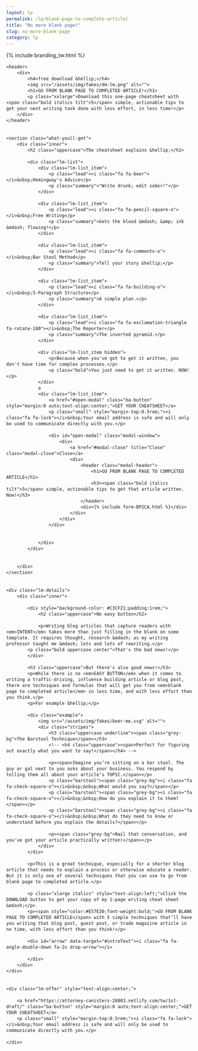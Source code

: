 ```yaml
---
layout: lp
permalink: /lp/blank-page-to-complete-article/
title: "No more blank page!"
slug: no-more-blank-page
category: lp
---
```


{% include branding_tw.html %}

<section class="primary">
	
	<header>
		<div>
			<h4>free download &hellip;</h4>
			<img src="/assets/img/fakes/dm-lm.png" alt="">
			<h1>GO FROM BLANK PAGE TO COMPLETED ARTICLE!</h1>
			<p class="xxlarge">Download this one-page cheatsheet with <span class="bold italics tilt">5</span> simple, actionable tips to get your next writing task done with less effort, in less time!</p>
		</div>
	</header>


	<section class="what-youll-get">
		<div class="inner">
			<h2 class="uppercase">The cheatsheet explains &hellip;</h2>

			<div class="lm-list">
				<div class="lm-list_item">
					<p class="lead"><i class="fa fa-beer"></i>&nbsp;Hemingway's Advice</p>
					<p class="summary">"Write drunk; edit sober!"</p>
				</div>

				<div class="lm-list_item">
					<p class="lead"><i class="fa fa-pencil-square-o"></i>&nbsp;Free Writing</p>
					<p class="summary">Gets the blood &mdash; &amp; ink &mdash; flowing!</p>
				</div>

				<div class="lm-list_item">
					<p class="lead"><i class="fa fa-comments-o"></i>&nbsp;Bar Stool Method</p>
					<p class="summary">Tell your story &hellip;</p>
				</div>

				<div class="lm-list_item">
					<p class="lead"><i class="fa fa-building-o"></i>&nbsp;5-Paragraph Structure</p>
					<p class="summary">A simple plan.</p>
				</div>

				<div class="lm-list_item">
					<p class="lead"><i class="fa fa-exclamation-triangle fa-rotate-180"></i>&nbsp;The Reporter</p>
					<p class="summary">The inverted pyramid.</p>
				</div>

				<div class="lm-list_item hidden">
					<p>Because when you've got to get it written, you don't have time for complex processes.</p>
					<p class="bold">You just need to get it written. NOW!</p>
				</div>
				a
				<div class="lm-list_item">
					<a href="#open-modal" class="ba-button" style="margin:0 auto;text-align:center;">GET YOUR CHEATSHEET</a>
					<p class="small" style="margin-top:0.5rem;"><i class="fa fa-lock"></i>&nbsp;Your email address is safe and will only be used to communicate directly with you.</p>

					<div id="open-modal" class="modal-window">
						<div>
							<a href="#modal-close" title="Close" class="modal-close">Close</a>
							<div>
								<header class="modal-header">
									<h1>GO FROM BLANK PAGE TO COMPLETED ARTICLE</h1>
									<h3><span class="bold italics tilt">5</span> simple, actionable tips to get that article written. Now!</h3>
								</header>
								<div>{% include form-BP2CA.html %}</div>
							</div>
						</div>
					</div>


				</div>
			</div>


		</div>
	</section>


	<div class="lm-details">
		<div class="inner">
			
			<div style="background-color: #C3CF21;padding:1rem;">
				<h2 class="uppercase">No easy button</h2>

				<p>Writing blog articles that capture readers with <em>INTENT</em> takes more than just filling in the blank on some template. It requires thought, research &mdash; as my writing professor taught me &mdash; lots and lots of rewriting.</p>
			<p class="bold uppercase center">That's the bad news!</p>
			</div>

			<h3 class="uppercase">But there's also good news!</h3>
			<p>While there is no <em>EASY BUTTON</em> when it comes to writing a traffic-driving, influence building article or blog post, there are techniques and formulas that will get you from <em>blank page to completed article</em> in less time, and with less effort than you think.</p>
			<p>For example &hellip;</p>

			<div class="example">
				<img src="/assets/img/fakes/beer-me.svg" alt="">
				<div class="stripes">
					<h3 class="uppercase underline"><span class="grey-bg">The Barstool Technique</span></h3>
					<!-- <h4 class="uppercase"><span>Perfect for figuring out exactly what you want to say!</span></h4> -->

					<p><span>Imagine you’re sitting on a bar stool. The guy or gal next to you asks about your business. You respond by telling them all about your article’s TOPIC.</span></p>
					<p class="barstool"><span class="grey-bg"><i class="fa fa-check-square-o"></i>&nbsp;&nbsp;What would you say?</span></p>
					<p class="barstool"><span class="grey-bg"><i class="fa fa-check-square-o"></i>&nbsp;&nbsp;How do you explain it to them?</span></p>
					<p class="barstool"><span class="grey-bg"><i class="fa fa-check-square-o"></i>&nbsp;&nbsp;What do they need to know or understand before you explain the details?</span></p>

					<p><span class="grey-bg">Nail that conversation, and you've got your article practically written!</span></p>
				</div>
			</div>

			<p>This is a great technique, especially for a shorter blog article that needs to explain a process or otherwise educate a reader. But it is only one of several techniques that you can use to go from blank page to completed article.</p>

			<p class="xlarge italics" style="text-align:left;">Click the DOWNLOAD button to get your copy of my 1-page writing cheat sheet &mdash;</p>
			<p><span style="color:#E57E30;font-weight:bold;">GO FROM BLANK PAGE TO COMPLETED ARTICLE</span> with 5 simple techniques that’ll have you writing that blog post, guest post, or trade magazine article in no time, with less effort than you think!</p>

			<div id="arrow" data-target="#introText"><i class="fa fa-angle-double-down fa-2x drop-arrow"></i>

			</div>
		</div>
	</div>


	<div class="lm-offer" style="text-align:center;">

		<a href="https://attorney-canisters-28803.netlify.com/tw/1st-draft/" class="ba-button" style="margin:0 auto;text-align:center;">GET YOUR CHEATSHEET</a>
		<p class="small" style="margin-top:0.5rem;"><i class="fa fa-lock"></i>&nbsp;Your email address is safe and will only be used to communicate directly with you.</p>

	</div>

</section>


